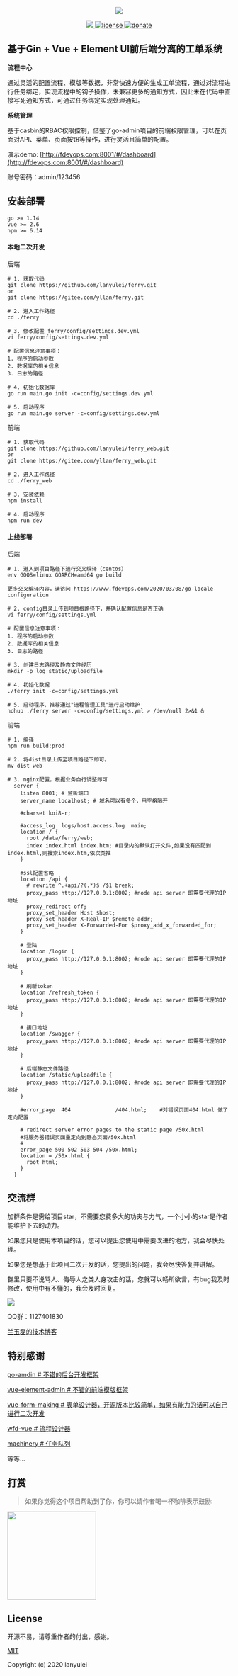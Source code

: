 <p align="center">
  <img src="https://www.fdevops.com/wp-content/uploads/2020/07/1595066253-ferry_logo_meitu_1.png">
</p>


<p align="center">
  <a href="https://github.com/lanyulei/ferry">
    <img src="https://www.fdevops.com/wp-content/uploads/2020/07/1595067271-badge.png">
  </a>
  <a href="https://github.com/lanyulei/ferry">
    <img src="https://www.fdevops.com/wp-content/uploads/2020/07/1595067272-apistatus.png" alt="license">
  </a>
    <a href="https://github.com/lanyulei/ferry">
    <img src="https://www.fdevops.com/wp-content/uploads/2020/07/1595067269-donate.png" alt="donate">
  </a>
</p>

## 基于Gin + Vue + Element UI前后端分离的工单系统

**流程中心**

通过灵活的配置流程、模版等数据，非常快速方便的生成工单流程，通过对流程进行任务绑定，实现流程中的钩子操作，未兼容更多的通知方式，因此未在代码中直接写死通知方式，可通过任务绑定实现处理通知。

**系统管理**

基于casbin的RBAC权限控制，借鉴了go-admin项目的前端权限管理，可以在页面对API、菜单、页面按钮等操作，进行灵活且简单的配置。

演示demo: [http://fdevops.com:8001/#/dashboard](http://fdevops.com:8001/#/dashboard)

账号密码：admin/123456

## 安装部署

```
go >= 1.14
vue >= 2.6
npm >= 6.14
```

#### 本地二次开发

后端

```
# 1. 获取代码
git clone https://github.com/lanyulei/ferry.git
or
git clone https://gitee.com/yllan/ferry.git

# 2. 进入工作路径
cd ./ferry

# 3. 修改配置 ferry/config/settings.dev.yml
vi ferry/config/settings.dev.yml

# 配置信息注意事项：
1. 程序的启动参数
2. 数据库的相关信息
3. 日志的路径

# 4. 初始化数据库
go run main.go init -c=config/settings.dev.yml

# 5. 启动程序
go run main.go server -c=config/settings.dev.yml
```

前端

```
# 1. 获取代码
git clone https://github.com/lanyulei/ferry_web.git
or
git clone https://gitee.com/yllan/ferry_web.git

# 2. 进入工作路径
cd ./ferry_web

# 3. 安装依赖
npm install

# 4. 启动程序
npm run dev
```


#### 上线部署

后端

```
# 1. 进入到项目路径下进行交叉编译（centos）
env GOOS=linux GOARCH=amd64 go build

更多交叉编译内容，请访问 https://www.fdevops.com/2020/03/08/go-locale-configuration

# 2. config目录上传到项目根路径下，并确认配置信息是否正确
vi ferry/config/settings.yml

# 配置信息注意事项：
1. 程序的启动参数
2. 数据库的相关信息
3. 日志的路径

# 3. 创建日志路径及静态文件经历
mkdir -p log static/uploadfile

# 4. 初始化数据
./ferry init -c=config/settings.yml

# 5. 启动程序，推荐通过"进程管理工具"进行启动维护
nohup ./ferry server -c=config/settings.yml > /dev/null 2>&1 &
```

前端

```
# 1. 编译
npm run build:prod

# 2. 将dist目录上传至项目路径下即可。
mv dist web

# 3. nginx配置，根据业务自行调整即可
  server {
    listen 8001; # 监听端口
    server_name localhost; # 域名可以有多个，用空格隔开
  
    #charset koi8-r;
  
    #access_log  logs/host.access.log  main;
    location / {
      root /data/ferry/web;
      index index.html index.htm; #目录内的默认打开文件,如果没有匹配到index.html,则搜索index.htm,依次类推
    }
  
    #ssl配置省略
    location /api {
      # rewrite ^.+api/?(.*)$ /$1 break;
      proxy_pass http://127.0.0.1:8002; #node api server 即需要代理的IP地址
      proxy_redirect off;
      proxy_set_header Host $host;
      proxy_set_header X-Real-IP $remote_addr;
      proxy_set_header X-Forwarded-For $proxy_add_x_forwarded_for;
    }
  
    # 登陆
    location /login {
      proxy_pass http://127.0.0.1:8002; #node api server 即需要代理的IP地址
    }
  
    # 刷新token
    location /refresh_token {
      proxy_pass http://127.0.0.1:8002; #node api server 即需要代理的IP地址
    }
  
    # 接口地址
    location /swagger {
      proxy_pass http://127.0.0.1:8002; #node api server 即需要代理的IP地址
    }
  
    # 后端静态文件路径
    location /static/uploadfile {
      proxy_pass http://127.0.0.1:8002; #node api server 即需要代理的IP地址
    }
  
    #error_page  404              /404.html;    #对错误页面404.html 做了定向配置
  
    # redirect server error pages to the static page /50x.html
    #将服务器错误页面重定向到静态页面/50x.html
    #
    error_page 500 502 503 504 /50x.html;
    location = /50x.html {
      root html;
    }
  }
```

## 交流群

加群条件是需给项目star，不需要您费多大的功夫与力气，一个小小的star是作者能维护下去的动力。

如果您只是使用本项目的话，您可以提出您使用中需要改进的地方，我会尽快处理。

如果您是想基于此项目二次开发的话，您提出的问题，我会尽快答复并讲解。

群里只要不说骂人、侮辱人之类人身攻击的话，您就可以畅所欲言，有bug我及时修改，使用中有不懂的，我会及时回复。

<p>
  <img src="https://www.fdevops.com/wp-content/uploads/2020/07/2020072209114938.png">
</p>

QQ群：1127401830

[兰玉磊的技术博客](https://www.fdevops.com/)

## 特别感谢
[go-amdin # 不错的后台开发框架](https://github.com/wenjianzhang/go-admin.git)

[vue-element-admin # 不错的前端模版框架](https://github.com/PanJiaChen/vue-element-admin)

[vue-form-making # 表单设计器，开源版本比较简单，如果有能力的话可以自己进行二次开发 ](https://github.com/GavinZhuLei/vue-form-making.git)

[wfd-vue # 流程设计器](https://github.com/guozhaolong/wfd-vue)

[machinery # 任务队列](https://github.com/RichardKnop/machinery.git)

等等...

## 打赏

> 如果你觉得这个项目帮助到了你，你可以请作者喝一杯咖啡表示鼓励:

<img class="no-margin" src="https://www.fdevops.com/wp-content/uploads/2020/07/1595075890-81595075871_.pic_hd.png"  height="200px" >

## License

开源不易，请尊重作者的付出，感谢。

[MIT](https://github.com/lanyulei/ferry/blob/master/LICENSE)

Copyright (c) 2020 lanyulei
